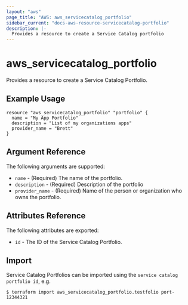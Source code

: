 ```yaml
---
layout: "aws"
page_title: "AWS: aws_servicecatalog_portfolio"
sidebar_current: "docs-aws-resource-servicecatalog-portfolio"
description: |-
  Provides a resource to create a Service Catalog portfolio
---
```


# aws\_servicecatalog\_portfolio

Provides a resource to create a Service Catalog Portfolio.

## Example Usage

```hcl
resource "aws_servicecatalog_portfolio" "portfolio" {
  name = "My App Portfolio"
  description = "List of my organizations apps"
  provider_name = "Brett"
}
```

## Argument Reference

The following arguments are supported:

* `name` - (Required) The name of the portfolio.
* `description` - (Required) Description of the portfolio
* `provider_name` - (Required) Name of the person or organization who owns the portfolio.

## Attributes Reference

The following attributes are exported:

* `id` - The ID of the Service Catalog Portfolio.

## Import

Service Catalog Portfolios can be imported using the `service catalog portfolio id`, e.g.

```
$ terraform import aws_servicecatalog_portfolio.testfolio port-12344321
```
